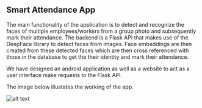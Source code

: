 ## Smart Attendance App

The main functionality of the application is to detect and recognize the faces of multiple employees/workers from a group photo and subsequently mark their attendance. The backend is a Flask API that makes use of the DeepFace library to detect faces from images. Face embeddings are then created from these detected faces which are then cross referenced with those in the database to get the their identity and mark their attendance.

We have designed an android application as well as a website to act as a user interface make requests to the Flask API.

The image below illustates the working of the app.

![alt text](https://drive.google.com/file/d/1dY0Pizv8zGWDnYtY0D7JY1QICN9RlCcE/view?usp=share_link)
